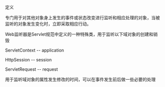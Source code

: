 定义

专门用于对其他对象身上发生的事件或状态改变进行监听和相应处理的对象，当被监听的对象发生变化时，立即采取相应行动。

Web监听器是Servlet规范中定义的一种特殊类，用于监听以下域对象的创建和销毁

ServletContext -- application

HttpSession -- session

ServletRequest -- request

用于监听域对象的属性发生修改的时间，可以在事件发生前后做一些必要的处理
